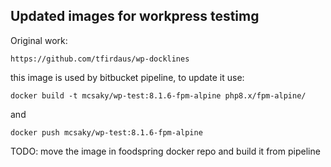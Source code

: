 ## Updated images for workpress testimg

Original work:

```
https://github.com/tfirdaus/wp-docklines
```

this image is used by bitbucket pipeline, to update it use:

```
docker build -t mcsaky/wp-test:8.1.6-fpm-alpine php8.x/fpm-alpine/
```

and

```
docker push mcsaky/wp-test:8.1.6-fpm-alpine
```

TODO: move the image in foodspring docker repo and build it from pipeline

